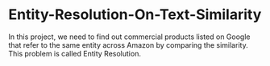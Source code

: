 # Entity-Resolution-On-Text-Similarity
In this project, we need to find out commercial products listed on Google that refer to the same entity across Amazon by comparing the similarity. This problem is called Entity Resolution.
